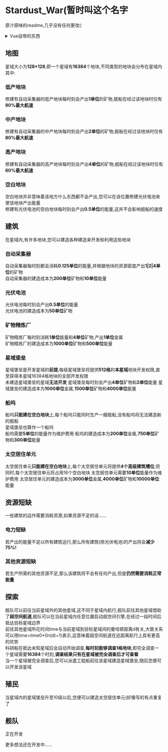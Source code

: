 # Stardust_War(暂时叫这个名字

<p>原汁原味的readme,几乎没有任何更改(:</p>

<details>
<summary>Vue自带的东西</summary>

### Project setup
```
npm install
```

### Compiles and hot-reloads for development
```
npm run serve
```

### Compiles and minifies for production
```
npm run build
```

### Lints and fixes files
```
npm run lint
```

### Customize configuration
See [Configuration Reference](https://cli.vuejs.org/config/).

</details>

## 地图
星域大小为**128*128**,即一个星域有**16384**个地块,不同类型的地块会分布在星域内  
其中:  
### 低产地块
修建有自动采集器的低产地块每时刻会产出**1单位**的矿物,舰船在经过该地块时仅有**90%最大航速**  
### 中产地块
修建有自动采集器的中产地块每时刻会产出**2单位**的矿物,舰船在经过该地块时仅有**80%最大航速**  
### 高产地块
修建有自动采集器的高产地块每时刻会产出**4单位**的矿物,舰船在经过该地块时仅有**60%最大航速**  
### 空白地块
空白地块并非意味着该地方什么东西都不会产出,您可以在该位置修建光伏电池来使该地块产出能量  
修建有光伏电池的空白地块每时刻会产出**0.5单位**的能量,这并不会影响舰船的速度  

## 建筑
在星域内,有许多地块,您可以建造各种建造来开发和利用这些地块
### 自动采集器
自动采集器每时刻都会消耗**0.125单位**的能量,并根据地块的资源密度产出**1|2|4单位**的矿物  
自动采集器的建造成本为**200单位**矿物和**10单位**能量  
### 光伏电池
光伏电池每时刻会产出**0.5单位**的能量  
光伏电池的建造成本为**50单位**矿物  
### 矿物精炼厂
矿物精炼厂每时刻消耗**1单位**能量和**4单位**矿物,产出**1单位**金属  
矿物精炼厂的建造成本为**1000单位**矿物和**500单位**能量  
### 星域堡垒
星域堡垒是开发星域的**前提**,每级星域堡垒将提供**512格**的**本星域**地块开发权限,直至获得本星域16384格地块的全部开发权限  
未建造星域堡垒的星域**无法开发**
星域堡垒每时刻会产出**4单位**矿物和**2单位**能量
星域堡垒的建造成本为**1000单位**金属,**1500单位**矿物和**4000单位**能量
### 船坞
船坞**只能建在空白地块**上,每个船坞只能同时生产一艘舰船,没有船坞将无法建造新的舰船  
星域堡垒也算作一个船坞  
船坞需要**5单位**的能量作为维护费用
船坞的建造成本为**200单位**金属,**750单位**矿物和**300单位**能量
### 太空居住单元
太空居住单元**只能建在空白地块**上,每个太空居住单元将提供**4个高级建筑槽位**,但同时,每个太空居住单元将占用16个空白地块
太空居住单元需要**10单位**能量作为维护费用
太空居住单元的建造成本为**3000单位**金属,**4000单位**矿物和**10000单位**能量

## 资源短缺
一些建筑的运作需要消耗资源,如果资源不足的话......  
### 电力短缺
若产出的能量不足以所有建筑运行,那么所有建筑(除光伏电池)的产出将会**减少75%!**  
### 其他资源短缺
若生产所需的其他资源不足,那么该建筑将不会有任何产出,但是**仍然需要消耗正常能量**  

## 探索
舰队可以前往当前星域外的其他星域,这不同于星域内航行,舰队前往其他星域借助了**超空间航道**,舰队可以在当前星域内任意位置启动超空间引擎,在经过一段时间后抵达目标星域边界  
前往其他星域所花时间time与当前星域到目标星域间的曼哈顿距离d有关,大致关系可以用time=time0*(ln(d)+1)表示,这意味着超空间航道在远距离航行上具有更高的优势  
科研船在抵达未知星域后会自动开始调查,**每时刻能够调查1格地块**,即完全调查一个星域需要**16384**个时刻,**调查结果只有在星域被完全调查后才可查看**  
当一个星域被完全调查后,您可以派遣工程船前往该星域建造星域堡垒,随后您便可以开发该星域
## 殖民
当星域内的星域堡垒升至10级以后,您便可以建造太空居住单元(好像写的有点重复了
## 舰队
正在开发

更多想法还在开发中......

